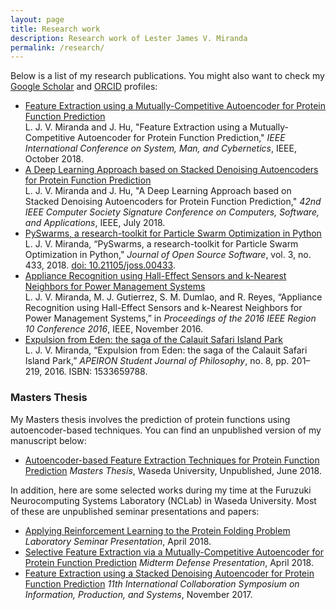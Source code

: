 ```yaml
---
layout: page
title: Research work
description: Research work of Lester James V. Miranda
permalink: /research/
---
```


Below is a list of my research publications. You might also want to check my [Google Scholar](https://scholar.google.com/citations?user=2RtnNKEAAAAJ&hl=en) and [ORCID]((https://orcid.org/000-0002-7872-6464/print)) profiles:

- [Feature Extraction using a Mutually-Competitive Autoencoder for Protein Function Prediction](https://www.dropbox.com/s/wfgklrndflpqstv/smc2018feature.pdf?dl=0) <br> L. J. V. Miranda and J. Hu, "Feature Extraction using a Mutually-Competitive Autoencoder for Protein Function Prediction," _IEEE International Conference on System, Man, and Cybernetics_, IEEE, October 2018.
- [A Deep Learning Approach based on Stacked Denoising Autoencoders for Protein Function Prediction](https://www.dropbox.com/s/qlj0vxb3ieijmg4/compsac2018deep.pdf?dl=0) <br> L. J. V. Miranda and J. Hu, "A Deep Learning Approach based on Stacked Denoising Autoencoders for Protein Function Prediction," _42nd IEEE Computer Society Signature Conference on Computers, Software, and Applications_, IEEE, July 2018. 
- [PySwarms, a research-toolkit for Particle Swarm Optimization in Python](https://www.dropbox.com/s/8nrtfwpssdv1hn3/joss2018pyswarms.pdf?dl=0) <br> L. J. V. Miranda, “PySwarms, a research-toolkit for Particle Swarm Optimization in Python," _Journal of Open Source Software_, vol. 3, no. 433, 2018. [doi: 10.21105/joss.00433](http://joss.theoj.org/papers/235299884212b9223bce909631e3938b).
- [Appliance Recognition using Hall-Effect Sensors and k-Nearest Neighbors for Power Management Systems](https://www.dropbox.com/s/iawdrt9rm73siw2/tencon2016power.pdf?dl=0) <br> L. J. V. Miranda, M. J. Gutierrez, S. M. Dumlao, and R. Reyes, “Appliance Recognition using Hall-Effect Sensors and k-Nearest Neighbors for Power Management Systems,” in _Proceedings of the 2016 IEEE Region 10 Conference 2016_, IEEE, November 2016.
- [Expulsion from Eden: the saga of the Calauit Safari Island Park](https://www.dropbox.com/s/j36m11rvhbl963e/apeiron2016expulsion.pdf?dl=0) <br> L. J. V. Miranda, “Expulsion from Eden: the saga of the Calauit Safari Island Park,” _APEIRON Student Journal of Philosophy_, no. 8, pp. 201–219, 2016. ISBN: 1533659788.

### Masters Thesis

My Masters thesis involves the prediction of protein functions using
autoencoder-based techniques. You can find an unpublished version of
my manuscript below:

- [Autoencoder-based Feature Extraction Techniques for Protein Function
  Prediction](https://www.dropbox.com/s/345u99e4anukj9u/main-latest.pdf?dl=0) _Masters Thesis_, Waseda University, Unpublished, June 2018.

In addition, here are some selected works during my time at the Furuzuki
Neurocomputing Systems Laboratory (NCLab) in Waseda University. Most of these
are unpublished seminar presentations and papers:

- [Applying Reinforcement Learning to the Protein Folding Problem](https://www.dropbox.com/s/h4f5ybkn2bhssu7/lab2018applying.pdf?dl=0) _Laboratory Seminar Presentation_, April 2018.
- [Selective Feature Extraction via a Mutually-Competitive Autoencoder for Protein Function Prediction](https://www.dropbox.com/s/zh7d5z3jb5tiijv/midterms-handouts.pdf?dl=0) _Midterm Defense Presentation_, April 2018.
- [Feature Extraction using a Stacked Denoising Autoencoder for Protein Function Prediction](https://www.dropbox.com/s/dq21pwd67mu4u5z/isips2017feature.pdf?dl=0) _11th International Collaboration Symposium on Information, Production, and Systems_, November 2017.
